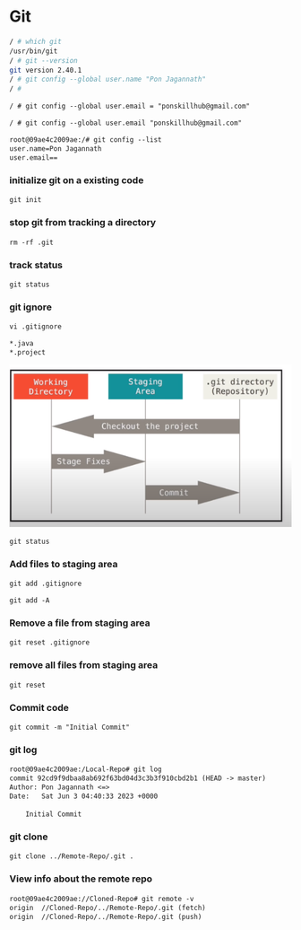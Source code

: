 # Git

```sh
/ # which git
/usr/bin/git
/ # git --version
git version 2.40.1
/ # git config --global user.name "Pon Jagannath"
/ # 
```

```
/ # git config --global user.email = "ponskillhub@gmail.com"
```

```
/ # git config --global user.email "ponskillhub@gmail.com"
```

```
root@09ae4c2009ae:/# git config --list
user.name=Pon Jagannath
user.email==
```

### initialize git on a existing code

```
git init
```

### stop git from tracking a directory

```
rm -rf .git
```

### track status

```
git status
```

### git ignore

```
vi .gitignore
```

```
*.java
*.project
```

![GitStatus](gitStages.png)

```
git status
```

### Add files to staging area

```
git add .gitignore
```

```
git add -A
```

### Remove a file from staging area

```
git reset .gitignore
```

### remove all files from staging area

```
git reset
```

### Commit code

```
git commit -m "Initial Commit"
```

### git log

```
root@09ae4c2009ae:/Local-Repo# git log
commit 92cd9f9dbaa8ab692f63bd04d3c3b3f910cbd2b1 (HEAD -> master)
Author: Pon Jagannath <=>
Date:   Sat Jun 3 04:40:33 2023 +0000

    Initial Commit
```

### git clone

```
git clone ../Remote-Repo/.git .
```

### View info about the remote repo

```
root@09ae4c2009ae://Cloned-Repo# git remote -v
origin  //Cloned-Repo/../Remote-Repo/.git (fetch)
origin  //Cloned-Repo/../Remote-Repo/.git (push)
```

